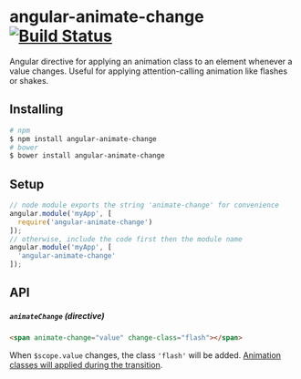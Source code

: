 angular-animate-change [![Build Status](https://travis-ci.org/bendrucker/angular-animate-change.svg?branch=master)](https://travis-ci.org/bendrucker/angular-animate-change)
======================

Angular directive for applying an animation class to an element whenever a value changes. Useful for applying attention-calling animation like flashes or shakes.

## Installing

```bash
# npm
$ npm install angular-animate-change
# bower
$ bower install angular-animate-change
```

## Setup

```js
// node module exports the string 'animate-change' for convenience
angular.module('myApp', [
  require('angular-animate-change')
]);
// otherwise, include the code first then the module name
angular.module('myApp', [
  'angular-animate-change'
]);
```

## API

##### `animateChange` (directive)

```html
<span animate-change="value" change-class="flash"></span>
```

When `$scope.value` changes, the class `'flash'` will be added. [Animation classes will applied during the transition](https://docs.angularjs.org/api/ngAnimate/service/$animate#addClass).
